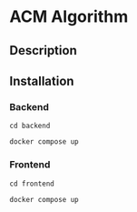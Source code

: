 # ACM Algorithm

## Description

## Installation
### Backend
``````
cd backend
``````

``````
docker compose up
``````

### Frontend
``````
cd frontend
``````

``````
docker compose up
``````
